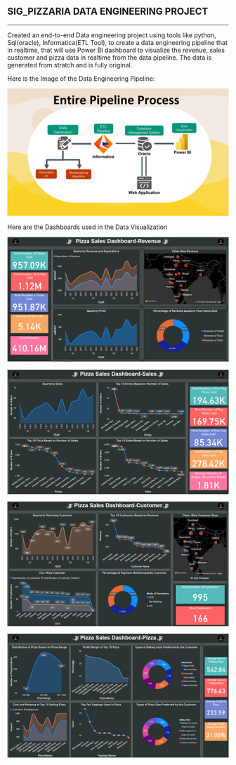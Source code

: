 SIG_PIZZARIA DATA ENGINEERING PROJECT
---------------------------------------------
----------------------------------

Created an end-to-end Data engineering project using tools like python, Sql(oracle), Informatica(ETL Tool), to create a data engineering pipeline that in realtime, that will use Power BI dashboard to visualize the revenue, sales customer and pizza data in realtime from the data pipeline. The data is generated from stratch and is fully original.

Here is the Image of the Data Engineering Pipeline:

![pipeline](./screenshots/Pipeline.png)

Here are the Dashboards used in the Data Visualization

![Revenue](./screenshots/P1.png)

![Sales](./screenshots/P2.png)

![Customer](./screenshots/P3.png)

![Pizza](./screenshots/P4.png)
